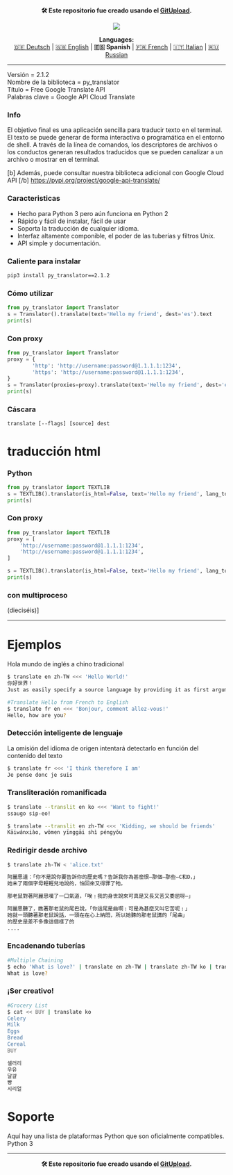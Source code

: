 <p align="center"><b>🛠️ Este repositorio fue creado usando el <a href="https://gitupload.com">GitUpload</a>.</b></p>
<p align="center"><a href="https://kupi.net"><img src="https://github.com/markolofsen/py_translator//blob/master/.banners/banner_es.png?raw=1" /></a></p>
<p align="center"><b>Languages:</b><br /><a href="https://github.com/markolofsen/py_translator/blob/master/README_de.md">🇩🇪 Deutsch</a> | <a href="https://github.com/markolofsen/py_translator/blob/master/README.md">🇬🇧 English</a> | <b>🇪🇸 Spanish</b> | <a href="https://github.com/markolofsen/py_translator/blob/master/README_fr.md">🇫🇷 French</a> | <a href="https://github.com/markolofsen/py_translator/blob/master/README_it.md">🇮🇹 Italian</a> | <a href="https://github.com/markolofsen/py_translator/blob/master/README_ru.md">🇷🇺 Russian</a></p>

---

Versión = 2.1.2 <br />
Nombre de la biblioteca = py_translator <br />
Título = Free Google Translate API <br />
Palabras clave = Google API Cloud Translate <br />

### Info
El objetivo final es una aplicación sencilla para traducir texto en el terminal. El texto se puede generar de forma interactiva o programática en el entorno de shell. A través de la línea de comandos, los descriptores de archivos o los conductos generan resultados traducidos que se pueden canalizar a un archivo o mostrar en el terminal.

[b] Además, puede consultar nuestra biblioteca adicional con Google Cloud API [/b] https://pypi.org/project/google-api-translate/

### Caracteristicas
* Hecho para Python 3 pero aún funciona en Python 2
* Rápido y fácil de instalar, fácil de usar
* Soporta la traducción de cualquier idioma.
* Interfaz altamente componible, el poder de las tuberías y filtros Unix.
* API simple y documentación.

### Caliente para instalar

```sh
pip3 install py_translator==2.1.2
```


### Cómo utilizar
```python
from py_translator import Translator
s = Translator().translate(text='Hello my friend', dest='es').text
print(s)
```

### Con proxy
```python
from py_translator import Translator
proxy = {
        'http': 'http://username:password@1.1.1.1:1234',
        'https': 'http://username:password@1.1.1.1:1234',
}
s = Translator(proxies=proxy).translate(text='Hello my friend', dest='es').text
print(s)
```

### Cáscara
```shell
translate [--flags] [source] dest
```


# traducción html

### Python
```python
from py_translator import TEXTLIB
s = TEXTLIB().translator(is_html=False, text='Hello my friend', lang_to='cn', proxy=False)
print(s)
```

### Con proxy
```python
from py_translator import TEXTLIB
proxy = [
    'http://username:password@1.1.1.1:1234',
    'http://username:password@1.1.1.1:1234',
]

s = TEXTLIB().translator(is_html=False, text='Hello my friend', lang_to='cn', proxy=proxy)
print(s)
```

### con multiproceso
(dieciséis)]

--------
# Ejemplos
Hola mundo de inglés a chino tradicional
```sh
$ translate en zh-TW <<< 'Hello World!'
你好世界！
Just as easily specify a source language by providing it as first argument
```

```sh
#Translate Hello from French to English
$ translate fr en <<< 'Bonjour, comment allez-vous!'
Hello, how are you?
```

### Detección inteligente de lenguaje
La omisión del idioma de origen intentará detectarlo en función del contenido del texto
```sh
$ translate fr <<< 'I think therefore I am'
Je pense donc je suis
```


### Transliteración romanificada
```sh
$ translate --translit en ko <<< 'Want to fight!'
ssaugo sip-eo!

$ translate --translit en zh-TW <<< 'Kidding, we should be friends'
Kāiwánxiào, wǒmen yīnggāi shì péngyǒu
```


### Redirigir desde archivo
```sh
$ translate zh-TW < 'alice.txt'

阿麗思道：「你不是說你要告訴你的歷史嗎？告訴我你為甚麼恨—那個—那些—C和D，」
她末了兩個字母輕輕兒地說的，怕回來又得罪了牠。

那老鼠對著阿麗思嘆了一口氣道，「唉﹗我的身世說來可真是又長又苦又委屈呀—」

阿麗思聽了，瞧著那老鼠的尾巴說，「你這尾是曲啊﹗可是為甚麼又叫它苦呢﹗」
她就一頭聽著那老鼠說話，一頭在在心上納悶，所以她聽的那老鼠講的「尾曲」
的歷史是差不多像這個樣了的
....
```

### Encadenando tuberías
```sh
#Multiple Chaining
$ echo 'What is love?' | translate en zh-TW | translate zh-TW ko | translate ko fr | translate fr en
What is love?
```

### ¡Ser creativo!
```sh
#Grocery List
$ cat << BUY | translate ko
Celery
Milk
Eggs
Bread
Cereal
BUY

셀러리
우유
달걀
빵
시리얼
```

# Soporte
Aquí hay una lista de plataformas Python que son oficialmente compatibles.
Python 3

---

<p align="center"><b>🛠️ Este repositorio fue creado usando el <a href="https://gitupload.com">GitUpload</a>.</b></p>
